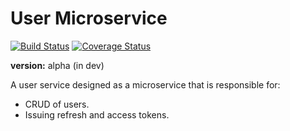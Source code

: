 User Microservice
========================

[![Build Status](https://travis-ci.org/smaxwellstewart/user-microservice.svg)](https://travis-ci.org/smaxwellstewart/user-microservice)
[![Coverage Status](https://coveralls.io/repos/smaxwellstewart/user-microservice/badge.svg?branch=master&service=github)](https://coveralls.io/github/smaxwellstewart/user-microservice?branch=master)

**version:** alpha (in dev)

A user service designed as a microservice that is responsible for:

- CRUD of users.
- Issuing refresh and access tokens.

